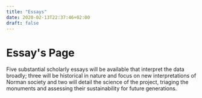 ```yaml
---
title: "Essays"
date: 2020-02-13T22:37:46+02:00
draft: false
---
```

Essay's Page
============

Five substantial scholarly essays will be available that interpret
the data broadly; three will be historical in nature and focus on
new interpretations of Norman society and two will detail the
science of the project, triaging the monuments and assessing their
sustainability for future generations.